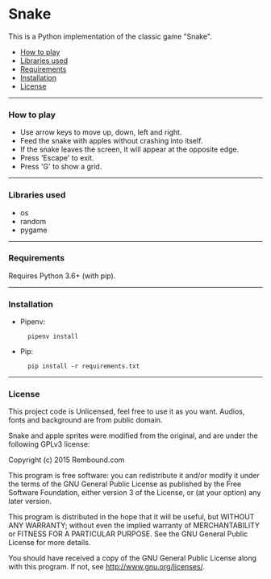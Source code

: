 # Snake

This is a Python implementation of the classic game "Snake".

- [How to play](#how-to-play)
- [Libraries used](#libraries-used)
- [Requirements](#requirements)
- [Installation](#installation)
- [License](#license)

---

### How to play
- Use arrow keys to move up, down, left and right.
- Feed the snake with apples without crashing into itself.
- If the snake leaves the screen, it will appear at the opposite edge.
- Press 'Escape' to exit.
- Press 'G' to show a grid.

---

### Libraries used
- os
- random
- pygame

---

### Requirements
Requires Python 3.6+ (with pip).

---

### Installation
- Pipenv:

        pipenv install

- Pip:

        pip install -r requirements.txt
---

### License
This project code is Unlicensed, feel free to use it as you want. Audios, fonts and background are from public domain.

Snake and apple sprites were modified from the original, and are under the following GPLv3 license:

Copyright (c) 2015 Rembound.com

This program is free software: you can redistribute it and/or modify
it under the terms of the GNU General Public License as published by
the Free Software Foundation, either version 3 of the License, or
(at your option) any later version.

This program is distributed in the hope that it will be useful,
but WITHOUT ANY WARRANTY; without even the implied warranty of
MERCHANTABILITY or FITNESS FOR A PARTICULAR PURPOSE. See the
GNU General Public License for more details.

You should have received a copy of the GNU General Public License
along with this program. If not, see http://www.gnu.org/licenses/.
